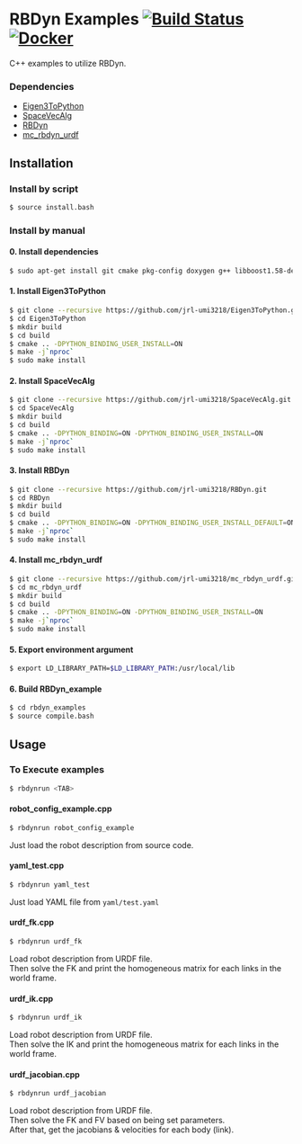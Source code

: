# RBDyn Examples [![Build Status](https://travis-ci.org/RyodoTanaka/rbdyn_examples.svg?branch=master)](https://travis-ci.org/RyodoTanaka/rbdyn_examples) [![Docker](https://img.shields.io/badge/docker-rbdyn_example-blue.svg?style=popout&logo=docker)](https://cloud.docker.com/repository/docker/ryodo/rbdyn_examples)
C++ examples to utilize RBDyn.  

### Dependencies

- [Eigen3ToPython](https://github.com/jrl-umi3218/Eigen3ToPython)
- [SpaceVecAlg](https://github.com/jrl-umi3218/SpaceVecAlg)
- [RBDyn](https://github.com/jrl-umi3218/RBDyn)
- [mc_rbdyn_urdf](https://github.com/jrl-umi3218/mc_rbdyn_urdf)

## Installation
### Install by script
```bash
$ source install.bash
```

### Install by manual
#### 0. Install dependencies
```bash
$ sudo apt-get install git cmake pkg-config doxygen g++ libboost1.58-dev libboost1.58-all-dev libeigen3-dev libyaml-cpp-dev python-pip python2.7-dev make libtinyxml2-dev libnotify-bin -y
```

#### 1. Install Eigen3ToPython
```bash
$ git clone --recursive https://github.com/jrl-umi3218/Eigen3ToPython.git
$ cd Eigen3ToPython
$ mkdir build
$ cd build
$ cmake .. -DPYTHON_BINDING_USER_INSTALL=ON
$ make -j`nproc`
$ sudo make install
```

#### 2. Install SpaceVecAlg
```bash
$ git clone --recursive https://github.com/jrl-umi3218/SpaceVecAlg.git
$ cd SpaceVecAlg
$ mkdir build
$ cd build
$ cmake .. -DPYTHON_BINDING=ON -DPYTHON_BINDING_USER_INSTALL=ON
$ make -j`nproc`
$ sudo make install
```

#### 3. Install RBDyn
```bash
$ git clone --recursive https://github.com/jrl-umi3218/RBDyn.git
$ cd RBDyn
$ mkdir build
$ cd build
$ cmake .. -DPYTHON_BINDING=ON -DPYTHON_BINDING_USER_INSTALL_DEFAULT=ON -DPYTHON_BINDING_USER_INSTALL=ON
$ make -j`nproc`
$ sudo make install
```

#### 4. Install mc_rbdyn_urdf
```bash
$ git clone --recursive https://github.com/jrl-umi3218/mc_rbdyn_urdf.git
$ cd mc_rbdyn_urdf
$ mkdir build
$ cd build
$ cmake .. -DPYTHON_BINDING=ON -DPYTHON_BINDING_USER_INSTALL=ON
$ make -j`nproc`
$ sudo make install
```

#### 5. Export environment argument
```bash
$ export LD_LIBRARY_PATH=$LD_LIBRARY_PATH:/usr/local/lib
```

#### 6. Build RBDyn_example
```bash
$ cd rbdyn_examples
$ source compile.bash
```
## Usage
### To Execute examples
```bash
$ rbdynrun <TAB>
```

#### robot_config_example.cpp
```bash
$ rbdynrun robot_config_example
```
Just load the robot description from source code.

#### yaml_test.cpp
```bash
$ rbdynrun yaml_test
```
Just load YAML file from `yaml/test.yaml`

#### urdf_fk.cpp
```bash
$ rbdynrun urdf_fk
```
Load robot description from URDF file.  
Then solve the FK and print the homogeneous matrix for each links in the world frame.

#### urdf_ik.cpp
```bash
$ rbdynrun urdf_ik
```
Load robot description from URDF file.  
Then solve the IK and print the homogeneous matrix for each links in the world frame.

#### urdf_jacobian.cpp
```bash
$ rbdynrun urdf_jacobian
```

Load robot description from URDF file.  
Then solve the FK and FV based on being set parameters.  
After that, get the jacobians & velocities for each body (link).
